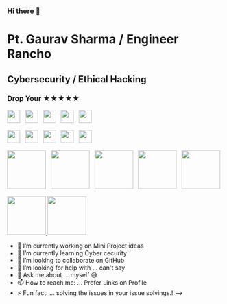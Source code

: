 ### Hi there 👋
# Pt. Gaurav Sharma / Engineer Rancho
## Cybersecurity / Ethical Hacking
### Drop Your ★★★★★


[<img src="https://img.shields.io/badge/LinkedIn-Connect-blue?style=for-the-badge" height="30"/>](https://www.linkedin.com/in/pt-gaurav-sharma) &nbsp;
[<img src="https://img.shields.io/badge/Instagram-Follow-orange?style=for-the-badge" height="30"/>](https://www.instagram.com/gauravpandit_4ever) &nbsp;
[<img src="https://img.shields.io/badge/Snapchat-Add-yellow?style=for-the-badge" height="30"/>](http://www.snapchat.com/add/gauravpandit_1) &nbsp;
[<img src="https://img.shields.io/badge/WhatsApp-Chat-brightgreen?style=for-the-badge" height="30"/>](https://wa.me/+15623997104) &nbsp;
[<img src="https://img.shields.io/badge/Email-Contact-red?style=for-the-badge" height="30"/>](mailto:2gauravpandit@gmail.com)

[<img src="https://img.icons8.com/color/48/000000/linkedin.png" height="30"/>](https://www.linkedin.com/in/pt-gaurav-sharma) &nbsp;
[<img src="https://img.icons8.com/color/48/000000/instagram-new.png" height="30"/>](https://www.instagram.com/gauravpandit_4ever) &nbsp;
[<img src="https://img.icons8.com/color/48/000000/snapchat.png" height="30"/>](http://www.snapchat.com/add/gauravpandit_1) &nbsp;
[<img src="https://img.icons8.com/color/48/000000/whatsapp.png" height="30"/>](https://wa.me/+15623997104) &nbsp;
[<img src="https://img.icons8.com/color/48/000000/email.png" height="30"/>](mailto:2gauravpandit@gmail.com)


[<img src="https://img.icons8.com/color/144/000000/linkedin.png" height="90"/>](https://www.linkedin.com/in/pt-gaurav-sharma) &nbsp;
[<img src="https://img.icons8.com/color/144/000000/instagram-new.png" height="90"/>](https://www.instagram.com/gauravpandit_4ever) &nbsp;
[<img src="https://img.icons8.com/color/144/000000/snapchat.png" height="90"/>](http://www.snapchat.com/add/gauravpandit_1) &nbsp;
[<img src="https://img.icons8.com/color/144/000000/whatsapp.png" height="90"/>](https://wa.me/+15623997104) &nbsp;
[<img src="https://img.icons8.com/color/144/000000/email.png" height="90"/>](mailto:2gauravpandit@gmail.com)

<!DOCTYPE html>
<html>
<head>
  <style>
    .glow-effect {
      transition: opacity 0.3s ease-in-out;
    }

    .glow-effect:hover {
      opacity: 1;
    }
  </style>
</head>
<body>
  <div class="icons">
    <a href="https://www.linkedin.com/in/pt-gaurav-sharma">
      <img src="https://img.icons8.com/color/144/000000/linkedin.png" height="90" class="glow-effect"/>
    </a>
    <a href="https://www.instagram.com/gauravpandit_4ever">
      <img src="https://img.icons8.com/color/144/000000/instagram-new.png" height="90" class="glow-effect"/>
    </a>
    <!-- Add other social media icons here with similar structure -->
  </div>
</body>
</html>


- 🔭 I’m currently working on Mini Project ideas 
- 🌱 I’m currently learning Cyber cecurity 
- 👯 I’m looking to collaborate on GitHub
- 🤔 I’m looking for help with ... can't say 
- 💬 Ask me about ... myself 😅
- 📫 How to reach me: ... Prefer Links on Profile
- ⚡ Fun fact: ... solving the issues in your issue solvings.!
-->
